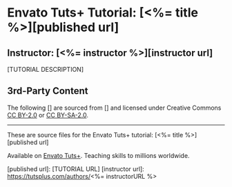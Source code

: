 # Envato Tuts+ Tutorial: [<%= title %>][published url]
## Instructor: [<%= instructor %>][instructor url]


[TUTORIAL DESCRIPTION]




## 3rd-Party Content

The following [] are sourced from [] and licensed under Creative Commons [CC BY-2.0](https://creativecommons.org/licenses/by/2.0/) or [CC BY-SA-2.0](https://creativecommons.org/licenses/by-sa/2.0/).

------

These are source files for the Envato Tuts+ tutorial: [<%= title %>][published url]

Available on [Envato Tuts+](https://tutsplus.com). Teaching skills to millions worldwide.

[published url]: [TUTORIAL URL]
[instructor url]: https://tutsplus.com/authors/<%= instructorURL %>

